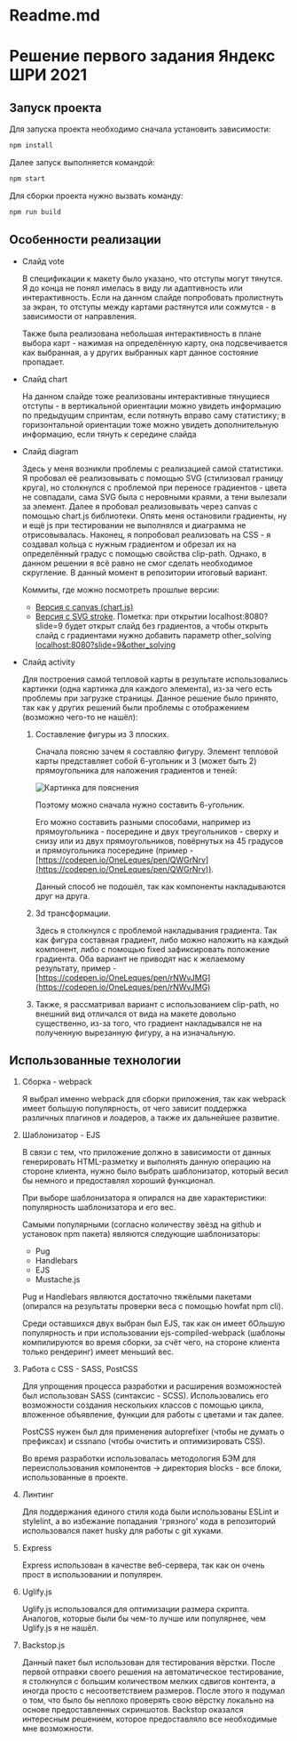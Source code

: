 # Readme.md

# Решение первого задания Яндекс ШРИ 2021

## Запуск проекта

Для запуска проекта необходимо сначала установить зависимости:

```bash
npm install
```

Далее запуск выполняется командой:

```bash
npm start
```

Для сборки проекта нужно вызвать команду:

```bash
npm run build
```

## Особенности реализации

- Слайд vote

    В спецификации к макету было указано, что отступы могут тянутся. Я до конца не понял имелась в виду ли адаптивность или интерактивность. Если на данном слайде попробовать пролистнуть за экран, то отступы между картами растянутся или сожмутся - в зависимости от направления.

    Также была реализована небольшая интерактивность в плане выбора карт - нажимая на определённую карту, она подсвечивается как выбранная, а у других выбранных карт данное состояние пропадает.

- Слайд chart

    На данном слайде тоже реализованы интерактивные тянущиеся отступы - в вертикальной ориентации можно увидеть информацию по предыдущим спринтам, если потянуть вправо саму статистику; в горизонтальной ориентации тоже можно увидеть дополнительную информацию, если тянуть к середине слайда

- Слайд diagram

    Здесь у меня возникли проблемы с реализацией самой статистики. Я пробовал её реализовывать с помощью SVG (стилизовал границу круга), но столкнулся с проблемой при переносе градиентов - цвета не совпадали, сама SVG была с неровными краями, а тени вылезали за элемент. Далее я пробовал реализовывать через canvas с помощью chart.js библиотеки. Опять меня остановили градиенты, ну и ещё js при тестировании не выполнялся и диаграмма не отрисовывалась. Наконец, я попробовал реализовать на CSS - я создавал кольца с нужным градиентом и обрезал их на определённый градус с помощью свойства clip-path. Однако, в данном решении я всё равно не смог сделать необходимое скругление. В данный момент в репозитории итоговый вариант.

    Коммиты, где можно посмотреть прошлые версии:
    * [Версия с canvas (chart.js)](https://github.com/DaniilGorokhov/Yndx-Shri-Stories-1/commit/b87569580a635bbc464effefb7ce36570f2c0009)
    * [Версия с SVG stroke](https://github.com/DaniilGorokhov/Yndx-Shri-Stories-1/tree/c5550746bff44bffb0b9c2f2927787e2eaafb708). Пометка: при открытии localhost:8080?slide=9 будет открыт слайд без градиентов, а чтобы открыть слайд с градиентами нужно добавить параметр other_solving [localhost:8080?slide=9&other_solving](http://localhost:8080?slide=9&other_solving)

- Слайд activity

    Для построения самой тепловой карты в результате использовались картинки (одна картинка для каждого элемента), из-за чего есть проблемы при загрузке страницы. Данное решение было принято, так как у других решений были проблемы с отображением (возможно чего-то не нашёл):

    1. Составление фигуры из 3 плоских.

        Сначала поясню зачем я составляю фигуру. Элемент тепловой карты представляет собой 6-угольник и 3 (может быть 2) прямоугольника для наложения градиентов и теней:

        ![Картинка для пояснения](https://i8.wampi.ru/2021/03/05/DLY_POYSNENIY.png)

        Поэтому можно сначала нужно составить 6-угольник.

        Его можно составить разными способами, например из прямоугольника - посередине и двух треугольников - сверху и снизу или из двух прямоугольников, повёрнутых на 45 градусов и прямоугольника посередине (пример - [https://codepen.io/OneLeques/pen/QWGrNrv](https://codepen.io/OneLeques/pen/QWGrNrv)).

        Данный способ не подошёл, так как компоненты накладываются друг на друга.

    2. 3d трансформации.

        Здесь я столкнулся с проблемой накладывания градиента. Так как фигура составная градиент, либо можно наложить на каждый компонент, либо с помощью fixed зафиксировать положение градиента. Оба вариант не приводят нас к желаемому результату, пример - [https://codepen.io/OneLeques/pen/rNWvJMG](https://codepen.io/OneLeques/pen/rNWvJMG)

    3. Также, я рассматривал вариант с использованием clip-path, но внешний вид отличался от вида на макете довольно существенно, из-за того, что градиент накладывался не на полученную вырезанную фигуру, а на изначальную.

## Использованные технологии

1. Сборка - webpack

    Я выбрал именно webpack для сборки приложения, так как webpack имеет большую популярность, от чего зависит поддержка различных плагинов и лоадеров, а также их дальнейшее развитие.

2. Шаблонизатор - EJS

    В связи с тем, что приложение должно в зависимости от данных генерировать HTML-разметку и выполнять данную операцию на стороне клиента, нужно было выбрать шаблонизатор, который весил бы немного и предоставлял хороший функционал.

    При выборе шаблонизатора я опирался на две характеристики: популярность шаблонизатора и его вес.

    Самыми популярными (согласно количеству звёзд на github и установок npm пакета) являются следующие шаблонизаторы:

    - Pug
    - Handlebars
    - EJS
    - Mustache.js

    Pug и Handlebars являются достаточно тяжёлыми пакетами (опирался на результаты проверки веса с помощью howfat npm cli).

    Среди оставшихся двух выбран был EJS, так как он имеет бОльшую популярность и при использовании ejs-compiled-webpack (шаблоны компилируются во время сборки, за счёт чего, на стороне клиента только рендеринг) имеет меньший вес.

3. Работа с CSS - SASS, PostCSS

    Для упрощения процесса разработки и расширения возможностей был использован SASS (синтаксис - SCSS). Использовались его возможности создания нескольких классов с помощью цикла, вложенное объявление, функции для работы с цветами и так далее.

    PostCSS нужен был для применения autoprefixer (чтобы не думать о префиксах) и cssnano (чтобы очистить и оптимизировать CSS).

    Во время разработки использовалась методология БЭМ для переиспользования компонентов → директория blocks - все блоки, использованные в проекте.

4. Линтинг

    Для поддержания единого стиля кода были использованы ESLint и stylelint, а во избежание попадания 'грязного' кода в репозиторий использовался пакет husky для работы с git хуками.

5. Express

    Express использован в качестве веб-сервера, так как он очень прост в использовании и популярен.

6. Uglify.js

    Uglify.js использовался для оптимизации размера скрипта. Аналогов, которые были бы чем-то лучше или популярнее, чем Uglify.js я не нашёл.

7. Backstop.js

    Данный пакет был использован для тестирования вёрстки. После первой отправки своего решения на автоматическое тестирование, я столкнулся с большим количеством мелких сдвигов контента, а иногда просто с несоответствием размеров. После этого я подумал о том, что было бы неплохо проверять свою вёрстку локально на основе предоставленных скриншотов. Backstop оказался интересным решением, которое предоставляло все необходимые мне возможности.